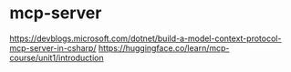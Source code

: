 # mcp-server

https://devblogs.microsoft.com/dotnet/build-a-model-context-protocol-mcp-server-in-csharp/
https://huggingface.co/learn/mcp-course/unit1/introduction
